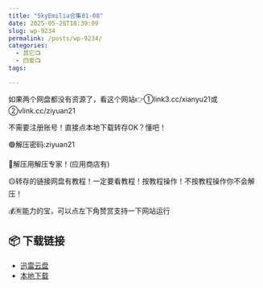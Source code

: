 ```yaml
---
title: "SkyEmilia合集01-08"
date: 2025-05-28T18:39:09
slug: wp-9234
permalink: /posts/wp-9234/
categories:
  - 其它📺
  - 四爱📺
tags:

---
```


如果两个网盘都没有资源了，看这个网站👉①link3.cc/xianyu21或②vlink.cc/ziyuan21

不需要注册账号！直接点本地下载转存OK？懂吧！

🟢解压密码:ziyuan21

🔵解压用解压专家！(应用商店有)

🟡转存的链接网盘有教程！一定要看教程！按教程操作！不按教程操作你不会解压！

💰🈶能力的宝，可以点左下角赞赏支持一下网站运行

## 📦 下载链接
- [迅雷云盘](https://blziyuan21.com/pay-download/9234?key=39875d1a2a&down_id=0)
- [本地下载](https://blziyuan21.com/pay-download/9234?key=39875d1a2a&down_id=1)

